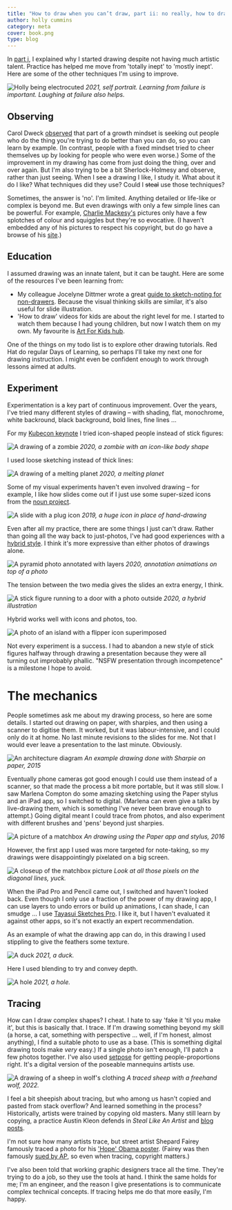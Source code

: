 ```yaml
---
title: "How to draw when you can’t draw, part ii: no really, how to draw"
author: holly cummins
category: meta
cover: book.png
type: blog
---
```


In [part i](/how-to-draw-part-i), I explained why I started drawing despite not having 
much artistic talent. Practice has helped me move from 'totally inept' to 'mostly inept'.
Here are some of the other techniques I'm using to improve. 

![Holly being electrocuted](lightning-self-portrait.png)
_2021, self portrait. Learning from failure is important. Laughing at failure also helps._


## Observing

Carol Dweck [observed](https://www.youtube.com/watch?v=hiiEeMN7vbQ) that part of a growth mindset is seeking out 
people who do the thing you're trying to do better than you can do, so you can learn by example.
(In contrast, people with a fixed mindset tried to cheer themselves up by looking
for people who were even worse.) Some of the improvement in my drawing has come from just doing the thing, over and over again. 
But I'm also trying to be a bit Sherlock-Holmesy and observe, rather than just seeing. 
When I see a drawing 
I like, I study it. What about it do I like? What techniques did they use? 
Could I ~~steal~~ use those techniques? 

Sometimes, the answer is 'no'. I'm limited. Anything detailed or life-like or complex is 
beyond me. But even drawings with only a few simple lines can be powerful.
For example, [Charlie Mackesy's](https://www.charliemackesy.com/) pictures only have a few splotches of colour and squiggles but they're 
so evocative. (I haven't embedded any of his pictures to respect his copyright, but do 
go have a browse of his [site](https://www.charliemackesy.com/).)


## Education

I assumed drawing was an innate talent, but it can be taught. 
Here are some of the resources I've been learning from:
- My colleague Jocelyne Dittmer wrote a great [guide to sketch-noting for non-drawers](https://medium.com/@jocelynedittmer_5269/visual-thinking-sketching-ec64f19cf70). Because the visual thinking skills are similar, it's also useful for slide illustration.
- 'How to draw' videos for kids are about the right level for me. I started to watch them because I had young children, but now I watch them on my own. My favourite is [Art For Kids hub](https://www.youtube.com/hashtag/artforkidshub).

One of the 
things on my todo list is to explore other drawing tutorials. Red Hat do regular Days of Learning, 
so perhaps I'll take my next one for drawing instruction. I might even 
be confident enough to work through lessons aimed at adults.

## Experiment

Experimentation is a key part of continuous improvement. 
Over the years, I've tried many different styles of drawing – with shading, flat, monochrome, white backround, black background, 
bold lines, fine lines ...

For my [Kubecon keynote](https://hollycummins.com/how-to-love-kubernetes-and-not-wreck-the-planet-keynote-continuous-lifecycle-online/) 
I tried icon-shaped people instead of stick figures:  

![A drawing of a zombie](zombie-workload.png)
_2020, a zombie with an icon-like body shape_

I used loose sketching instead of thick lines:

![A drawing of a melting planet](melting-planet.png)
_2020, a melting planet_

Some of my visual experiments haven't even involved drawing – for example, I like how slides come out if 
I just use some super-sized icons from the [noun project](https://thenounproject.com/). 

![A slide with a plug icon](electricity.png)
_2019, a huge icon in place of hand-drawing_

Even after all my practice, there are some things I just can't draw. 
Rather than going all the way 
back to just-photos, I've had good experiences with a [hybrid style](https://hollycummins.com/cloud-chaos-and-microservices-mayhem-jfuture/). 
I think it's more expressive than either photos of drawings alone.

![A pyramid photo annotated with layers](test-pyramid.png)
_2020, annotation animations on top of a photo_

The tension between the two media gives the slides an extra energy, I think.    

![A stick figure running to a door with a photo outside](friction-costs.png)
_2020, a hybrid illustration_

Hybrid works well with icons and photos, too.

![A photo of an island with a flipper icon superimposed](island-nations.png)

Not every experiment is a success. I had to abandon a new style of stick 
figures halfway through drawing a presentation because they were all turning out improbably phallic.
"NSFW presentation through incompetence" is a milestone I hope to avoid.


# The mechanics 

People sometimes ask me about my drawing process, so here are some details. 
I started out drawing on paper, with sharpies, and then using a scanner to digitise them. 
It worked, but it was labour-intensive, and I could only do it at home. No last minute revisions to the slides for me. 
Not that I would ever leave a presentation to the last minute. Obviously. 


 
![An architecture diagram](sharpie-architecture.png)
_An example drawing done with Sharpie on paper, 2015_
 
Eventually 
phone cameras got good enough I could use them instead of a scanner, so that made the process a bit more portable, 
but it was still slow. 
I saw Marlena Compton do some amazing sketching using the Paper stylus and an iPad app, 
so I switched to digital. 
(Marlena can even give a talks by live-drawing them, which is something I've never been brave enough to attempt.)
Going digital meant I could trace from photos, and also 
experiment with different brushes and 'pens' beyond just sharpies.

![A picture of a matchbox](matchbox-2016.png)
_An drawing using the Paper app and stylus, 2016_

However, the first app I used was more targeted for note-taking, 
so my drawings were disappointingly pixelated on a big screen. 

![A closeup of the matchbox picture](matchbox-pixels.png)
_Look at all those pixels on the diagonal lines, yuck._

When the iPad Pro and Pencil came out, I switched and haven't looked back. 
Even though I only use a fraction of the power of my drawing app, 
I can use layers to undo errors or build up animations, I can shade, I can smudge ... 
I use [Tayasui Sketches Pro](https://tayasui.com/sketches/). 
I like it, but I haven't evaluated it against other apps, 
so it's not exactly an expert recommendation.

As an example of what the drawing app can do, 
 in this drawing 
I used stippling to give the feathers some texture.

![A duck](duck.png)
_2021, a duck._

Here I used blending to try and convey depth. 

![A hole](hole.png)
_2021, a hole._

## Tracing

How can I draw complex shapes? I cheat. 
I hate to say 'fake it 'til you make it', but this is basically that. 
I trace. 
If I'm drawing something beyond my skill (a horse, a cat, something with perspective ... 
well, if I'm honest, almost anything), I find a suitable photo to use as a base.
(This is something digital drawing tools make _very_ easy.)
If a single photo isn't enough, I'll patch a few photos together. 
I've also used [setpose](https://setpose.com) for getting people-proportions right. It's a digital version of the poseable mannequins
artists use.


![A drawing of a sheep in wolf's clothing](sheep-in-wolfs-clothing.png)
_A traced sheep with a freehand wolf, 2022._


I feel a bit sheepish about tracing, but who among us hasn't copied and pasted from stack overflow? 
And learned something in the process? Historically, artists were trained by copying old masters.
Many still learn by copying, a practice Austin Kleon defends in _Steal Like An Artist_ 
and [blog posts](https://austinkleon.com/2018/02/08/copying-is-how-we-learn/). 

I'm not sure how many artists trace, but street artist Shepard Fairey famously traced a photo for 
his ['Hope' Obama poster](https://en.wikipedia.org/wiki/Barack_Obama_%22Hope%22_poster). 
(Fairey was then famously [sued by AP](http://news.bbc.co.uk/1/hi/world/americas/7872253.stm), so even when 
tracing, copyright matters.)

I've also been told that working graphic designers trace all the time. 
They're trying to do a job, so they use the tools at hand. I think the same 
holds for me; I'm an engineer, and the reason I give presentations is to communicate complex technical concepts. 
If tracing helps me do that more easily, I'm happy. 
 
